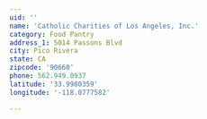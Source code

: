 ```yaml
---
uid: ''
name: 'Catholic Charities of Los Angeles, Inc.'
category: Food Pantry
address_1: 5014 Passons Blvd
city: Pico Rivera
state: CA
zipcode: '90660'
phone: 562.949.0937
latitude: '33.9980359'
longitude: '-118.0777582'

---
```


